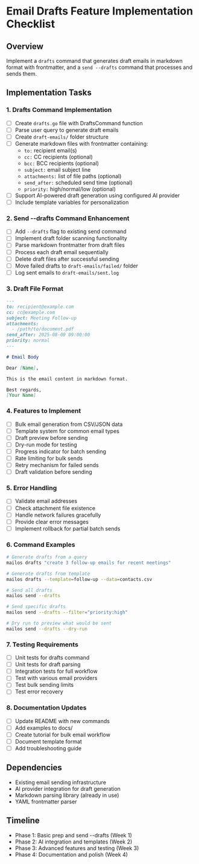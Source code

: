 # Email Drafts Feature Implementation Checklist

## Overview
Implement a `drafts` command that generates draft emails in markdown format with frontmatter, and a `send --drafts` command that processes and sends them.

## Implementation Tasks

### 1. Drafts Command Implementation
- [ ] Create `drafts.go` file with DraftsCommand function
- [ ] Parse user query to generate draft emails
- [ ] Create `draft-emails/` folder structure
- [ ] Generate markdown files with frontmatter containing:
  - `to:` recipient email(s)
  - `cc:` CC recipients (optional)
  - `bcc:` BCC recipients (optional)
  - `subject:` email subject line
  - `attachments:` list of file paths (optional)
  - `send_after:` scheduled send time (optional)
  - `priority:` high/normal/low (optional)
- [ ] Support AI-powered draft generation using configured AI provider
- [ ] Include template variables for personalization

### 2. Send --drafts Command Enhancement
- [ ] Add `--drafts` flag to existing send command
- [ ] Implement draft folder scanning functionality
- [ ] Parse markdown frontmatter from draft files
- [ ] Process each draft email sequentially
- [ ] Delete draft files after successful sending
- [ ] Move failed drafts to `draft-emails/failed/` folder
- [ ] Log sent emails to `draft-emails/sent.log`

### 3. Draft File Format
```markdown
---
to: recipient@example.com
cc: cc@example.com
subject: Meeting Follow-up
attachments:
  - /path/to/document.pdf
send_after: 2025-08-09 09:00:00
priority: normal
---

# Email Body

Dear [Name],

This is the email content in markdown format.

Best regards,
[Your Name]
```

### 4. Features to Implement
- [ ] Bulk email generation from CSV/JSON data
- [ ] Template system for common email types
- [ ] Draft preview before sending
- [ ] Dry-run mode for testing
- [ ] Progress indicator for batch sending
- [ ] Rate limiting for bulk sends
- [ ] Retry mechanism for failed sends
- [ ] Draft validation before sending

### 5. Error Handling
- [ ] Validate email addresses
- [ ] Check attachment file existence
- [ ] Handle network failures gracefully
- [ ] Provide clear error messages
- [ ] Implement rollback for partial batch sends

### 6. Command Examples
```bash
# Generate drafts from a query
mailos drafts "create 3 follow-up emails for recent meetings"

# Generate drafts from template
mailos drafts --template=follow-up --data=contacts.csv

# Send all drafts
mailos send --drafts

# Send specific drafts
mailos send --drafts --filter="priority:high"

# Dry run to preview what would be sent
mailos send --drafts --dry-run
```

### 7. Testing Requirements
- [ ] Unit tests for drafts command
- [ ] Unit tests for draft parsing
- [ ] Integration tests for full workflow
- [ ] Test with various email providers
- [ ] Test bulk sending limits
- [ ] Test error recovery

### 8. Documentation Updates
- [ ] Update README with new commands
- [ ] Add examples to docs/
- [ ] Create tutorial for bulk email workflow
- [ ] Document template format
- [ ] Add troubleshooting guide

## Dependencies
- Existing email sending infrastructure
- AI provider integration for draft generation
- Markdown parsing library (already in use)
- YAML frontmatter parser

## Timeline
- Phase 1: Basic prep and send --drafts (Week 1)
- Phase 2: AI integration and templates (Week 2)
- Phase 3: Advanced features and testing (Week 3)
- Phase 4: Documentation and polish (Week 4)
